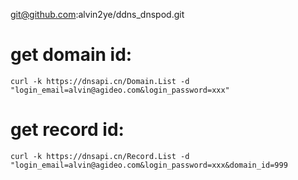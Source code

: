git@github.com:alvin2ye/ddns_dnspod.git

# get domain id:
```
curl -k https://dnsapi.cn/Domain.List -d "login_email=alvin@agideo.com&login_password=xxx"
```
# get record id:

```
curl -k https://dnsapi.cn/Record.List -d "login_email=alvin@agideo.com&login_password=xxx&domain_id=999
```